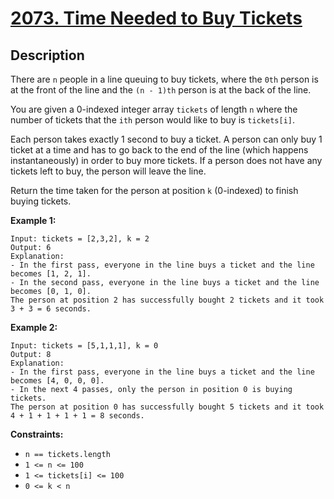 # [2073. Time Needed to Buy Tickets](https://leetcode.com/problems/time-needed-to-buy-tickets/)

## Description
There are `n` people in a line queuing to buy tickets, where the `0th` person is at the front of the line and the `(n - 1)th` person is at the back of the line.

You are given a 0-indexed integer array `tickets` of length `n` where the number of tickets that the `ith` person would like to buy is `tickets[i]`.

Each person takes exactly 1 second to buy a ticket. A person can only buy 1 ticket at a time and has to go back to the end of the line (which happens instantaneously) in order to buy more tickets. If a person does not have any tickets left to buy, the person will leave the line.

Return the time taken for the person at position `k` (0-indexed) to finish buying tickets.

**Example 1:**
```
Input: tickets = [2,3,2], k = 2
Output: 6
Explanation:
- In the first pass, everyone in the line buys a ticket and the line becomes [1, 2, 1].
- In the second pass, everyone in the line buys a ticket and the line becomes [0, 1, 0].
The person at position 2 has successfully bought 2 tickets and it took 3 + 3 = 6 seconds.
```

**Example 2:**
```
Input: tickets = [5,1,1,1], k = 0
Output: 8
Explanation:
- In the first pass, everyone in the line buys a ticket and the line becomes [4, 0, 0, 0].
- In the next 4 passes, only the person in position 0 is buying tickets.
The person at position 0 has successfully bought 5 tickets and it took 4 + 1 + 1 + 1 + 1 = 8 seconds.
```

**Constraints:**
- `n == tickets.length`
- `1 <= n <= 100`
- `1 <= tickets[i] <= 100`
- `0 <= k < n`
